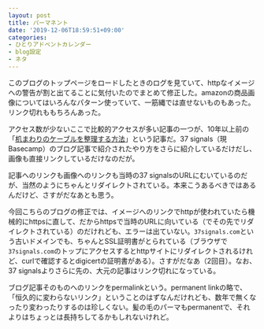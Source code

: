 ```yaml
---
layout: post
title: パーマネント
date: '2019-12-06T18:59:51+09:00'
categories:
- ひとりアドベントカレンダー
- blog設定
- ネタ
---
```


このブログのトップページをロードしたときのログを見ていて、httpなイメージへの警告が割と出てることに気付いたのでまとめて修正した。amazonの商品画像についてはいろんなパターン使っていて、一筋縄では直せないものもあった。リンク切れももちろんあった。

アクセス数が少ないここで比較的アクセスが多い記事の一つが、10年以上前の「[机まわりのケーブルを整理する方法](/blog/2008/01/pegboard.html)」という記事だ。37 signals（現Basecamp）のブログ記事で紹介されたやり方をさらに紹介しているだけだし、画像も直接リンクしているだけなのだが。

記事へのリンクも画像へのリンクも当時の37 signalsのURLにむいているのだが、当然のようにちゃんとリダイレクトされている。本来こうあるべきではあるんだけど、さすがだなあとも思う。

今回こちらのブログの修正では、イメージへのリンクでhttpが使われていたら機械的にhttpsに直して、だからhttpsで当時のURLに向いている（でその先でリダイレクトされている）のだけれども、エラーは出ていない。`37signals.com`という古いドメインでも、ちゃんとSSL証明書がとられている（ブラウザで`37signals.com`のトップにアクセスするとhttpサイトにリダイレクトされるけれど、curlで確認するとdigicertの証明書がある）。さすがだなあ（2回目）。なお、37 signalsよりさらに先の、大元の記事はリンク切れになっている。

ブログ記事そのものへのリンクをpermalinkという。permanent linkの略で、「恒久的に変わらないリンク」ということのはずなんだけれども、数年で無くなったり変わったりするのは珍しくない。髪の毛のパーマもpermanentで、それよりはちょっとは長持ちしてるかもしれないけれど。
